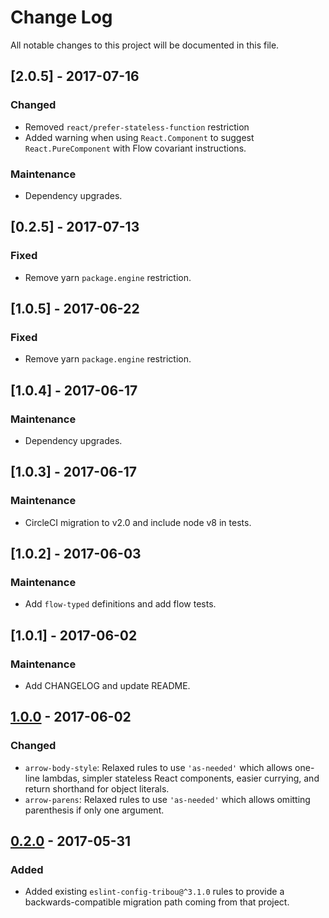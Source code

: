 # Change Log

All notable changes to this project will be documented in this file.

## [2.0.5] - 2017-07-16
### Changed
- Removed `react/prefer-stateless-function` restriction
- Added warning when using `React.Component` to suggest `React.PureComponent`
  with Flow covariant instructions.
### Maintenance
- Dependency upgrades.

## [0.2.5] - 2017-07-13
### Fixed
- Remove yarn `package.engine` restriction.

## [1.0.5] - 2017-06-22
### Fixed
- Remove yarn `package.engine` restriction.

## [1.0.4] - 2017-06-17
### Maintenance
- Dependency upgrades.

## [1.0.3] - 2017-06-17
### Maintenance
- CircleCI migration to v2.0 and include node v8 in tests.

## [1.0.2] - 2017-06-03
### Maintenance
- Add `flow-typed` definitions and add flow tests.

## [1.0.1] - 2017-06-02
### Maintenance
- Add CHANGELOG and update README.

## [1.0.0] - 2017-06-02
### Changed
- `arrow-body-style`: Relaxed rules to use `'as-needed'` which allows one-line
  lambdas, simpler stateless React components, easier currying, and return
  shorthand for object literals.
- `arrow-parens`: Relaxed rules to use `'as-needed'` which allows omitting
  parenthesis if only one argument.

[1.0.0]: https://github.com/tribou/eslint-plugin-tribou/compare/v0.2.0...v1.0.0


## [0.2.0] - 2017-05-31
### Added
- Added existing `eslint-config-tribou@^3.1.0` rules to provide a
  backwards-compatible migration path coming from that project.

[0.2.0]: https://github.com/tribou/eslint-plugin-tribou/compare/v0.1.0...v0.2.0
